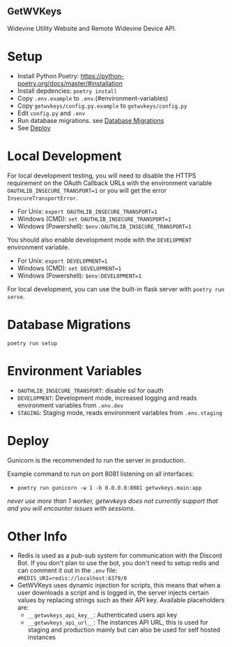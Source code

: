 ## GetWVKeys

Widevine Utility Website and Remote Widevine Device API.

# Setup

- Install Python Poetry: https://python-poetry.org/docs/master/#installation
- Install depdencies: `poetry install`
- Copy `.env.example` to `.env`.(#environment-variables)
- Copy `getwvkeys/config.py.example` to `getwvkeys/config.py`
- Edit `config.py` and `.env`
- Run database migrations. see [Database Migrations](#database-migrations)
- See [Deploy](#deploy)

# Local Development

For local development testing, you will need to disable the HTTPS requirement on the OAuth Callback URLs
with the environment variable `OAUTHLIB_INSECURE_TRANSPORT=1` or you will get the error `InsecureTransportError`.

- For Unix: `export OAUTHLIB_INSECURE_TRANSPORT=1`
- Windows (CMD): `set OAUTHLIB_INSECURE_TRANSPORT=1`
- Windows (Powershell): `$env:OAUTHLIB_INSECURE_TRANSPORT=1`

You should also enable development mode with the `DEVELOPMENT` environment variable.

- For Unix: `export DEVELOPMENT=1`
- Windows (CMD): `set DEVELOPMENT=1`
- Windows (Powershell): `$env:DEVELOPMENT=1`

For local development, you can use the built-in flask server with `poetry run serve`.

# Database Migrations

`poetry run setup`

# Environment Variables

- `OAUTHLIB_INSECURE_TRANSPORT`: disable ssl for oauth
- `DEVELOPMENT`: Development mode, increased logging and reads environment variables from `.env.dev`
- `STAGING`: Staging mode, reads environment variables from `.env.staging`

# Deploy

Gunicorn is the recommended to run the server in production.

Example command to run on port 8081 listening on all interfaces:

- `poetry run gunicorn -w 1 -b 0.0.0.0:8081 getwvkeys.main:app`

_never use more than 1 worker, getwvkeys does not currently support that and you will encounter issues with sessions._

# Other Info

- Redis is used as a pub-sub system for communication with the Discord Bot. If you don't plan to use the bot, you don't need to setup redis and can comment it out in the `.env` file: `#REDIS_URI=redis://localhost:6379/0`
- GetWVKeys uses dynamic injection for scripts, this means that when a user downloads a script and is logged in, the server injects certain values by replacing strings such as their API key. Available placeholders are:
  - `__getwvkeys_api_key__`: Authenticated users api key
  - `__getwvkeys_api_url__`: The instances API URL, this is used for staging and production mainly but can also be used for self hosted instances
